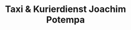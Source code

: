---
title: "Taxi & Kurierdienst Joachim Potempa"
url: /bad-blankenburg/taxi-und-kurierdienst-joachim-potempa/
shop: Allgemein
---